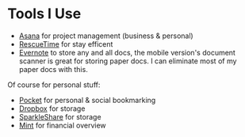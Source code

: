 # Tools I Use

- [Asana](http://asana.com/) for project management (business & personal)
- [RescueTime](https://www.rescuetime.com/) for stay efficent
- [Evernote](http://evernote.com) to store any and all docs, the mobile version's document scanner is great for storing paper docs. I can eliminate most of my paper docs with this.

Of course for personal stuff:

- [Pocket](http://getpocket.com) for personal & social bookmarking
- [Dropbox](http://dropbox.com/) for storage
- [SparkleShare](http://sparkleshare.org/) for storage
- [Mint](https://www.mint.com/) for financial overview
